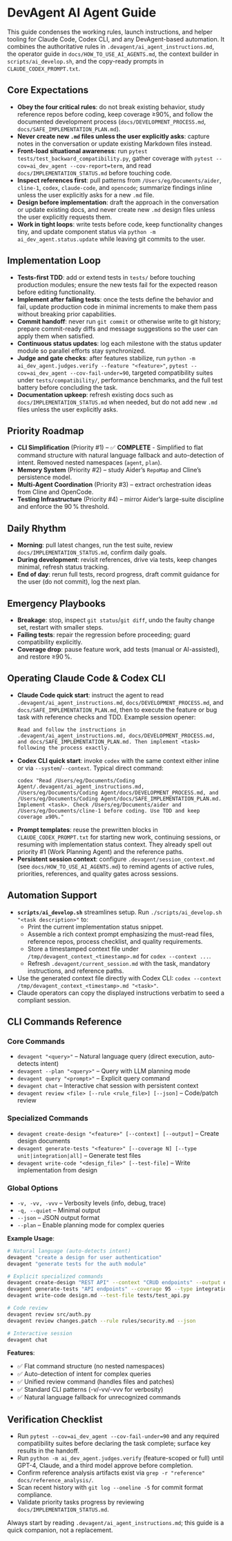 # DevAgent AI Agent Guide

This guide condenses the working rules, launch instructions, and helper tooling for Claude Code, Codex CLI, and any DevAgent-based automation. It combines the authoritative rules in `.devagent/ai_agent_instructions.md`, the operator guide in `docs/HOW_TO_USE_AI_AGENTS.md`, the context builder in `scripts/ai_develop.sh`, and the copy-ready prompts in `CLAUDE_CODEX_PROMPT.txt`.

## Core Expectations
- **Obey the four critical rules**: do not break existing behavior, study reference repos before coding, keep coverage ≥90%, and follow the documented development process (`docs/DEVELOPMENT_PROCESS.md`, `docs/SAFE_IMPLEMENTATION_PLAN.md`).
- **Never create new `.md` files unless the user explicitly asks**: capture notes in the conversation or update existing Markdown files instead.
- **Front-load situational awareness**: run `pytest tests/test_backward_compatibility.py`, gather coverage with `pytest --cov=ai_dev_agent --cov-report=term`, and read `docs/IMPLEMENTATION_STATUS.md` before touching code.
- **Inspect references first**: pull patterns from `/Users/eg/Documents/aider`, `cline-1`, `codex`, `claude-code`, and `opencode`; summarize findings inline unless the user explicitly asks for a new `.md` file.
- **Design before implementation**: draft the approach in the conversation or update existing docs, and never create new `.md` design files unless the user explicitly requests them.
- **Work in tight loops**: write tests before code, keep functionality changes tiny, and update component status via `python -m ai_dev_agent.status.update` while leaving git commits to the user.

## Implementation Loop
- **Tests-first TDD**: add or extend tests in `tests/` before touching production modules; ensure the new tests fail for the expected reason before editing functionality.
- **Implement after failing tests**: once the tests define the behavior and fail, update production code in minimal increments to make them pass without breaking prior capabilities.
- **Commit handoff**: never run `git commit` or otherwise write to git history; prepare commit-ready diffs and message suggestions so the user can apply them when satisfied.
- **Continuous status updates**: log each milestone with the status updater module so parallel efforts stay synchronized.
- **Judge and gate checks**: after features stabilize, run `python -m ai_dev_agent.judges.verify --feature "<feature>"`, `pytest --cov=ai_dev_agent --cov-fail-under=90`, targeted compatibility suites under `tests/compatibility/`, performance benchmarks, and the full test battery before concluding the task.
- **Documentation upkeep**: refresh existing docs such as `docs/IMPLEMENTATION_STATUS.md` when needed, but do not add new `.md` files unless the user explicitly asks.

## Priority Roadmap
- **CLI Simplification** (Priority #1) – ✅ **COMPLETE** - Simplified to flat command structure with natural language fallback and auto-detection of intent. Removed nested namespaces (`agent`, `plan`).
- **Memory System** (Priority #2) – study Aider’s `RepoMap` and Cline’s persistence model.
- **Multi-Agent Coordination** (Priority #3) – extract orchestration ideas from Cline and OpenCode.
- **Testing Infrastructure** (Priority #4) – mirror Aider’s large-suite discipline and enforce the 90 % threshold.

## Daily Rhythm
- **Morning**: pull latest changes, run the test suite, review `docs/IMPLEMENTATION_STATUS.md`, confirm daily goals.
- **During development**: revisit references, drive via tests, keep changes minimal, refresh status tracking.
- **End of day**: rerun full tests, record progress, draft commit guidance for the user (do not commit), log the next plan.

## Emergency Playbooks
- **Breakage**: stop, inspect `git status`/`git diff`, undo the faulty change set, restart with smaller steps.
- **Failing tests**: repair the regression before proceeding; guard compatibility explicitly.
- **Coverage drop**: pause feature work, add tests (manual or AI-assisted), and restore ≥90 %.

## Operating Claude Code & Codex CLI
- **Claude Code quick start**: instruct the agent to read `.devagent/ai_agent_instructions.md`, `docs/DEVELOPMENT_PROCESS.md`, and `docs/SAFE_IMPLEMENTATION_PLAN.md`, then to execute the feature or bug task with reference checks and TDD. Example session opener:
  ```
  Read and follow the instructions in .devagent/ai_agent_instructions.md, docs/DEVELOPMENT_PROCESS.md, and docs/SAFE_IMPLEMENTATION_PLAN.md. Then implement <task> following the process exactly.
  ```
- **Codex CLI quick start**: invoke `codex` with the same context either inline or via `--system`/`--context`. Typical direct command:
  ```
  codex "Read /Users/eg/Documents/Coding Agent/.devagent/ai_agent_instructions.md, /Users/eg/Documents/Coding Agent/docs/DEVELOPMENT_PROCESS.md, and /Users/eg/Documents/Coding Agent/docs/SAFE_IMPLEMENTATION_PLAN.md. Implement <task>. Check /Users/eg/Documents/aider and /Users/eg/Documents/cline-1 before coding. Use TDD and keep coverage ≥90%."
  ```
- **Prompt templates**: reuse the prewritten blocks in `CLAUDE_CODEX_PROMPT.txt` for starting new work, continuing sessions, or resuming with implementation status context. They already spell out priority #1 (Work Planning Agent) and the reference paths.
- **Persistent session context**: configure `.devagent/session_context.md` (see `docs/HOW_TO_USE_AI_AGENTS.md`) to remind agents of active rules, priorities, references, and quality gates across sessions.

## Automation Support
- **`scripts/ai_develop.sh`** streamlines setup. Run `./scripts/ai_develop.sh "<task description>"` to:
  - Print the current implementation status snippet.
  - Assemble a rich context prompt emphasizing the must-read files, reference repos, process checklist, and quality requirements.
  - Store a timestamped context file under `/tmp/devagent_context_<timestamp>.md` for `codex --context ...`.
  - Refresh `.devagent/current_session.md` with the task, mandatory instructions, and reference paths.
- Use the generated context file directly with Codex CLI: `codex --context /tmp/devagent_context_<timestamp>.md "<task>"`.
- Claude operators can copy the displayed instructions verbatim to seed a compliant session.

## CLI Commands Reference

### Core Commands
- `devagent "<query>"` – Natural language query (direct execution, auto-detects intent)
- `devagent --plan "<query>"` – Query with LLM planning mode
- `devagent query "<prompt>"` – Explicit query command
- `devagent chat` – Interactive chat session with persistent context
- `devagent review <file> [--rule <rule_file>] [--json]` – Code/patch review

### Specialized Commands
- `devagent create-design "<feature>" [--context] [--output]` – Create design documents
- `devagent generate-tests "<feature>" [--coverage N] [--type unit|integration|all]` – Generate test files
- `devagent write-code "<design_file>" [--test-file]` – Write implementation from design

### Global Options
- `-v, -vv, -vvv` – Verbosity levels (info, debug, trace)
- `-q, --quiet` – Minimal output
- `--json` – JSON output format
- `--plan` – Enable planning mode for complex queries

**Example Usage**:
```bash
# Natural language (auto-detects intent)
devagent "create a design for user authentication"
devagent "generate tests for the auth module"

# Explicit specialized commands
devagent create-design "REST API" --context "CRUD endpoints" --output design.md
devagent generate-tests "API endpoints" --coverage 95 --type integration
devagent write-code design.md --test-file tests/test_api.py

# Code review
devagent review src/auth.py
devagent review changes.patch --rule rules/security.md --json

# Interactive session
devagent chat
```

**Features**:
- ✅ Flat command structure (no nested namespaces)
- ✅ Auto-detection of intent for complex queries
- ✅ Unified review command (handles files and patches)
- ✅ Standard CLI patterns (-v/-vv/-vvv for verbosity)
- ✅ Natural language fallback for unrecognized commands

## Verification Checklist
- Run `pytest --cov=ai_dev_agent --cov-fail-under=90` and any required compatibility suites before declaring the task complete; surface key results in the handoff.
- Run `python -m ai_dev_agent.judges.verify` (feature-scoped or full) until GPT-4, Claude, and a third model approve before completion.
- Confirm reference analysis artifacts exist via `grep -r "reference" docs/reference_analysis/`.
- Scan recent history with `git log --oneline -5` for commit format compliance.
- Validate priority tasks progress by reviewing `docs/IMPLEMENTATION_STATUS.md`.

Always start by reading `.devagent/ai_agent_instructions.md`; this guide is a quick companion, not a replacement.
